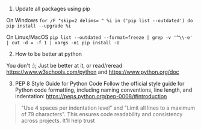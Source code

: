 1. Update all packages using pip

On Windows
` for /F "skip=2 delims= " %i in ('pip list --outdated') do pip install --upgrade %i `

On Linux/MacOS
` pip list --outdated --format=freeze | grep -v '^\\-e' | cut -d = -f 1 | xargs -n1 pip install -U `

2. How to be better at python

You don't :); Just be better at it, or read/reread https://www.w3schools.com/python and https://www.python.org/doc


3. PEP 8 Style Guide for Python Code
Follow the official style guide for Python code formatting, including naming conventions, line length, and indentation:
https://peps.python.org/pep-0008/#introduction
>"Use 4 spaces per indentation level" and "Limit all lines to a maximum of 79 characters".
> This ensures code readability and consistency across projects. 
> It'll help trust
